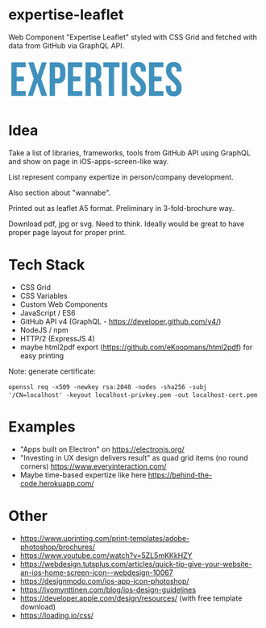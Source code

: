 expertise-leaflet
===
Web Component "Expertise Leaflet" styled with CSS Grid and fetched with data from GitHub via GraphQL API.

![logo](/img/expertises_cut.png)

# Idea

Take a list of libraries, frameworks, tools from GitHub API using GraphQL and show on page in iOS-apps-screen-like way.

List represent company expertize in person/company development.

Also section about "wannabe".

Printed out as leaflet A5 format. Preliminary in 3-fold-brochure way.

Download pdf, jpg or svg. Need to think. Ideally would be great to have proper page layout for proper print.

# Tech Stack

- CSS Grid
- CSS Variables
- Custom Web Components
- JavaScript / ES6
- GitHub API v4 (GraphQL - https://developer.github.com/v4/)
- NodeJS / npm
- HTTP/2 (ExpressJS 4)
- maybe html2pdf export (https://github.com/eKoopmans/html2pdf) for easy printing

Note: generate certificate:

```
openssl req -x509 -newkey rsa:2048 -nodes -sha256 -subj '/CN=localhost' -keyout localhost-privkey.pem -out localhost-cert.pem
```

# Examples
- "Apps built on Electron" on https://electronjs.org/
- "Investing in UX design delivers result" as quad grid items (no round corners) https://www.everyinteraction.com/
- Maybe time-based expertize like here https://behind-the-code.herokuapp.com/

# Other
- https://www.uprinting.com/print-templates/adobe-photoshop/brochures/
- https://www.youtube.com/watch?v=5ZL5mKKkHZY
- https://webdesign.tutsplus.com/articles/quick-tip-give-your-website-an-ios-home-screen-icon--webdesign-10067
- https://designmodo.com/ios-app-icon-photoshop/
- https://ivomynttinen.com/blog/ios-design-guidelines
- https://developer.apple.com/design/resources/ (with free template download)
- https://loading.io/css/